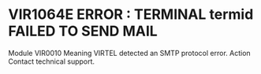 # VIR1064E ERROR : TERMINAL termid FAILED TO SEND MAIL
Module
    VIR0010
Meaning
    VIRTEL detected an SMTP protocol error.
Action
    Contact technical support.
